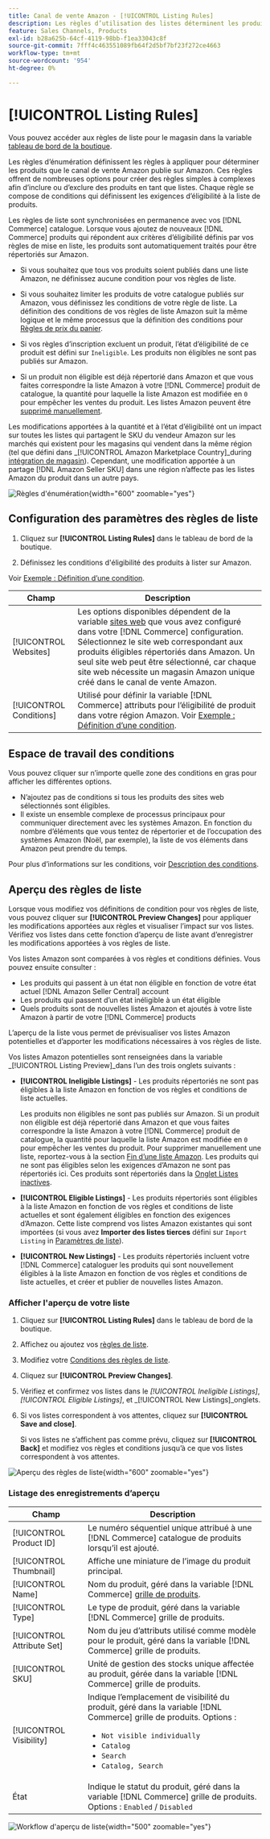 ```yaml
---
title: Canal de vente Amazon - [!UICONTROL Listing Rules]
description: Les règles d’utilisation des listes déterminent les produits du catalogue de commerce publiés en tant que listes Amazon Marketplace.
feature: Sales Channels, Products
exl-id: b28a625b-64cf-4119-98bb-f1ea33043c8f
source-git-commit: 7fff4c463551089fb64f2d5bf7bf23f272ce4663
workflow-type: tm+mt
source-wordcount: '954'
ht-degree: 0%

---
```


# [!UICONTROL Listing Rules]

Vous pouvez accéder aux règles de liste pour le magasin dans la variable [tableau de bord de la boutique](./amazon-store-dashboard.md).

Les règles d’énumération définissent les règles à appliquer pour déterminer les produits que le canal de vente Amazon publie sur Amazon. Ces règles offrent de nombreuses options pour créer des règles simples à complexes afin d’inclure ou d’exclure des produits en tant que listes. Chaque règle se compose de conditions qui définissent les exigences d’éligibilité à la liste de produits.

Les règles de liste sont synchronisées en permanence avec vos [!DNL Commerce] catalogue. Lorsque vous ajoutez de nouveaux [!DNL Commerce] produits qui répondent aux critères d’éligibilité définis par vos règles de mise en liste, les produits sont automatiquement traités pour être répertoriés sur Amazon.

- Si vous souhaitez que tous vos produits soient publiés dans une liste Amazon, ne définissez aucune condition pour vos règles de liste.

- Si vous souhaitez limiter les produits de votre catalogue publiés sur Amazon, vous définissez les conditions de votre règle de liste. La définition des conditions de vos règles de liste Amazon suit la même logique et le même processus que la définition des conditions pour [Règles de prix du panier](https://experienceleague.adobe.com/docs/commerce-admin/marketing/promotions/cart-rules/price-rules-cart.html).

- Si vos règles d’inscription excluent un produit, l’état d’éligibilité de ce produit est défini sur `Ineligible`. Les produits non éligibles ne sont pas publiés sur Amazon.

- Si un produit non éligible est déjà répertorié dans Amazon et que vous faites correspondre la liste Amazon à votre [!DNL Commerce] produit de catalogue, la quantité pour laquelle la liste Amazon est modifiée en `0` pour empêcher les ventes du produit. Les listes Amazon peuvent être [supprimé manuellement](./end-listings-manually.md).

Les modifications apportées à la quantité et à l’état d’éligibilité ont un impact sur toutes les listes qui partagent le SKU du vendeur Amazon sur les marchés qui existent pour les magasins qui vendent dans la même région (tel que défini dans _[!UICONTROL Amazon Marketplace Country]_during [intégration de magasin](./store-integration.md)). Cependant, une modification apportée à un partage [!DNL Amazon Seller SKU] dans une région n’affecte pas les listes Amazon du produit dans un autre pays.

![Règles d&#39;énumération](assets/ob-listing-rules.png){width="600" zoomable="yes"}

## Configuration des paramètres des règles de liste

1. Cliquez sur **[!UICONTROL Listing Rules]** dans le tableau de bord de la boutique.

1. Définissez les conditions d&#39;éligibilité des produits à lister sur Amazon.

Voir [Exemple : Définition d’une condition](./ob-define-condition-example.md).

| Champ | Description |
|-------------------------|---------------------------------------------------------------------------------------------------------------------------------------------------------------------------------------------------------------------------------------------------------------------------------------------------------------------------------------------------------------------------------------|
| [!UICONTROL Websites] | Les options disponibles dépendent de la variable [sites web](https://experienceleague.adobe.com/docs/commerce-admin/start/setup/websites-stores-views.html) que vous avez configuré dans votre [!DNL Commerce] configuration. Sélectionnez le site web correspondant aux produits éligibles répertoriés dans Amazon. Un seul site web peut être sélectionné, car chaque site web nécessite un magasin Amazon unique créé dans le canal de vente Amazon. |
| [!UICONTROL Conditions] | Utilisé pour définir la variable [!DNL Commerce] attributs pour l’éligibilité de produit dans votre région Amazon. Voir [Exemple : Définition d’une condition](./ob-define-condition-example.md). |

## Espace de travail des conditions

Vous pouvez cliquer sur n’importe quelle zone des conditions en gras pour afficher les différentes options.

- N’ajoutez pas de conditions si tous les produits des sites web sélectionnés sont éligibles.
- Il existe un ensemble complexe de processus principaux pour communiquer directement avec les systèmes Amazon. En fonction du nombre d’éléments que vous tentez de répertorier et de l’occupation des systèmes Amazon (Noël, par exemple), la liste de vos éléments dans Amazon peut prendre du temps.

Pour plus d’informations sur les conditions, voir [Description des conditions](https://experienceleague.adobe.com/docs/commerce-admin/marketing/promotions/cart-rules/price-rules-cart.html).

## Aperçu des règles de liste

Lorsque vous modifiez vos définitions de condition pour vos règles de liste, vous pouvez cliquer sur **[!UICONTROL Preview Changes]** pour appliquer les modifications apportées aux règles et visualiser l’impact sur vos listes. Vérifiez vos listes dans cette fonction d’aperçu de liste avant d’enregistrer les modifications apportées à vos règles de liste.

Vos listes Amazon sont comparées à vos règles et conditions définies. Vous pouvez ensuite consulter :

- Les produits qui passent à un état non éligible en fonction de votre état actuel [!DNL Amazon Seller Central] account
- Les produits qui passent d’un état inéligible à un état éligible
- Quels produits sont de nouvelles listes Amazon et ajoutés à votre liste Amazon à partir de votre [!DNL Commerce] products

L’aperçu de la liste vous permet de prévisualiser vos listes Amazon potentielles et d’apporter les modifications nécessaires à vos règles de liste.

Vos listes Amazon potentielles sont renseignées dans la variable _[!UICONTROL Listing Preview]_dans l’un des trois onglets suivants :

- **[!UICONTROL Ineligible Listings]** - Les produits répertoriés ne sont pas éligibles à la liste Amazon en fonction de vos règles et conditions de liste actuelles.

  Les produits non éligibles ne sont pas publiés sur Amazon. Si un produit non éligible est déjà répertorié dans Amazon et que vous faites correspondre la liste Amazon à votre [!DNL Commerce] produit de catalogue, la quantité pour laquelle la liste Amazon est modifiée en `0` pour empêcher les ventes du produit. Pour supprimer manuellement une liste, reportez-vous à la section [Fin d’une liste Amazon](./end-listings-manually.md). Les produits qui ne sont pas éligibles selon les exigences d’Amazon ne sont pas répertoriés ici. Ces produits sont répertoriés dans la [Onglet Listes inactives](./inactive-listings.md).

- **[!UICONTROL Eligible Listings]** - Les produits répertoriés sont éligibles à la liste Amazon en fonction de vos règles et conditions de liste actuelles et sont également éligibles en fonction des exigences d’Amazon. Cette liste comprend vos listes Amazon existantes qui sont importées (si vous avez **Importer des listes tierces** défini sur `Import Listing` in [Paramètres de liste](./third-party-listing-settings.md)).

- **[!UICONTROL New Listings]** - Les produits répertoriés incluent votre [!DNL Commerce] cataloguer les produits qui sont nouvellement éligibles à la liste Amazon en fonction de vos règles et conditions de liste actuelles, et créer et publier de nouvelles listes Amazon.

### Afficher l&#39;aperçu de votre liste

1. Cliquez sur **[!UICONTROL Listing Rules]** dans le tableau de bord de la boutique.

1. Affichez ou ajoutez vos [règles de liste](./listing-rules.md).

1. Modifiez votre [Conditions des règles de liste](./ob-define-condition-example.md).

1. Cliquez sur **[!UICONTROL Preview Changes]**.

1. Vérifiez et confirmez vos listes dans le _[!UICONTROL Ineligible Listings]_,_[!UICONTROL Eligible Listings]_, et _[!UICONTROL New Listings]_onglets.

1. Si vos listes correspondent à vos attentes, cliquez sur **[!UICONTROL Save and close]**.

   Si vos listes ne s’affichent pas comme prévu, cliquez sur **[!UICONTROL Back]** et modifiez vos règles et conditions jusqu’à ce que vos listes correspondent à vos attentes.

![Aperçu des règles de liste](assets/amazon-listing-rule-preview.png){width="600" zoomable="yes"}

### Listage des enregistrements d’aperçu

| Champ | Description |
|----------------------------|---------------------------------------------------------------------------------------------------------------------------------------------------------------------------------------------------------|
| [!UICONTROL Product ID] | Le numéro séquentiel unique attribué à une [!DNL Commerce] catalogue de produits lorsqu’il est ajouté. |
| [!UICONTROL Thumbnail] | Affiche une miniature de l’image du produit principal. |
| [!UICONTROL Name] | Nom du produit, géré dans la variable [!DNL Commerce] [grille de produits](https://experienceleague.adobe.com/docs/commerce-admin/catalog/products/products-list.html). |
| [!UICONTROL Type] | Le type de produit, géré dans la variable [!DNL Commerce] grille de produits. |
| [!UICONTROL Attribute Set] | Nom du jeu d’attributs utilisé comme modèle pour le produit, géré dans la variable [!DNL Commerce] grille de produits. |
| [!UICONTROL SKU] | Unité de gestion des stocks unique affectée au produit, gérée dans la variable [!DNL Commerce] grille de produits. |
| [!UICONTROL Visibility] | Indique l’emplacement de visibilité du produit, géré dans la variable [!DNL Commerce] grille de produits. Options :<ul><li>`Not visible individually`</li><li>`Catalog`</li><li>`Search`</li><li>`Catalog, Search`</li></ul> |
| État | Indique le statut du produit, géré dans la variable [!DNL Commerce] grille de produits. Options : `Enabled` / `Disabled` |

![Workflow d&#39;aperçu de liste](assets/listing-preview-flowchart.png){width="500" zoomable="yes"}
